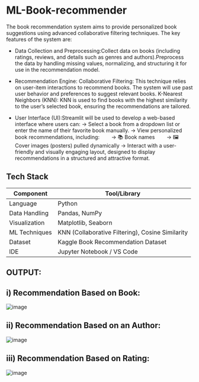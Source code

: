﻿# ML-Book-recommender

 The book recommendation system aims to provide personalized book suggestions using advanced collaborative filtering techniques. The key features of the system are:
-  Data Collection and Preprocessing:Collect data on books (including ratings, reviews, and details such as genres and authors).Preprocess the data by handling missing values, normalizing, and structuring it for use in the recommendation model.
- Recommendation Engine: 
Collaborative Filtering: This technique relies on user-item interactions to recommend books. The system will use past user behavior and preferences to suggest relevant books.
K-Nearest Neighbors (KNN): KNN is used to find books with the highest similarity to the user’s selected book, ensuring the recommendations are tailored.

- User Interface (UI):Streamlit will be used to develop a web-based interface where users can:
→ Select a book from a dropdown list or enter the name of their favorite book manually.
→ View personalized book recommendations, including:
  → 📚 Book names
  → 🖼️ Cover images (posters) pulled dynamically
→ Interact with a user-friendly and visually engaging layout, designed to display recommendations in a structured and attractive format.


 ## Tech Stack


| Component     | Tool/Library                                     |
| ------------- | ------------------------------------------------ |
| Language      | Python                                           |
| Data Handling | Pandas, NumPy                                    |
| Visualization | Matplotlib, Seaborn                              |
| ML Techniques | KNN (Collaborative Filtering), Cosine Similarity |
| Dataset       | Kaggle Book Recommendation Dataset               |
| IDE           | Jupyter Notebook / VS Code                       |


## OUTPUT:

## i) Recommendation Based on Book:
 ![image](https://github.com/user-attachments/assets/4906e87d-acbe-44b3-af9d-1ea8a463e117)
## ii) Recommendation Based on an Author:
![image](https://github.com/user-attachments/assets/ca8b3b5b-9305-4480-9acb-08217a263f61)
## iii) Recommendation Based on Rating:
![image](https://github.com/user-attachments/assets/45806b61-737e-4954-a107-12d3efdab0b6)



